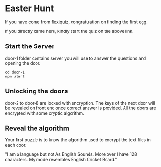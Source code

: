 # Easter Hunt

If you have come from  [flexiquiz](https://www.flexiquiz.com/SC/N/a50e2103-1164-4fcc-9a8d-cacc1e4f6190), congratulation on finding the first egg.

If you directly came here, kindly start the quiz on the above link.

## Start the Server

door-1 folder contains server you will use to answer the questions and opening the door.

```
cd door-1
npm start
```

## Unlocking the doors

door-2 to door-8 are locked with encryption. The keys of the next door will be revealed on front end once correct answer is provided. 
All the doors are encrypted with some cryptic algorithm.

## Reveal the algorithm

Your first puzzle is to know the algorithm used to encrypt the text files in each door.

"I am a language but not As English Sounds. More over I have 128 characters. My mode resembles English Cricket Board."
